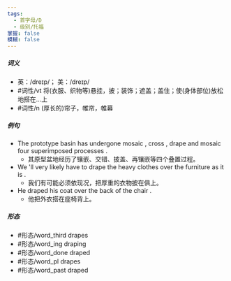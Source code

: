 ```yaml
---
tags:
  - 首字母/D
  - 级别/托福
掌握: false
模糊: false
---
```

##### 词义
- 英：/dreɪp/； 美：/dreɪp/
- #词性/vt  将(衣服、织物等)悬挂，披；装饰；遮盖；盖住；使(身体部位)放松地搭在…上
- #词性/n  (厚长的)帘子，帷帘，帷幕
##### 例句
- The prototype basin has undergone mosaic , cross , drape and mosaic four superimposed processes .
	- 其原型盆地经历了镶嵌、交错、披盖、再镶嵌等四个叠置过程。
- We 'll very likely have to drape the heavy clothes over the furniture as it is .
	- 我们有可能必须依现况，把厚重的衣物披在俱上。
- He draped his coat over the back of the chair .
	- 他把外衣搭在座椅背上。
##### 形态
- #形态/word_third drapes
- #形态/word_ing draping
- #形态/word_done draped
- #形态/word_pl drapes
- #形态/word_past draped
